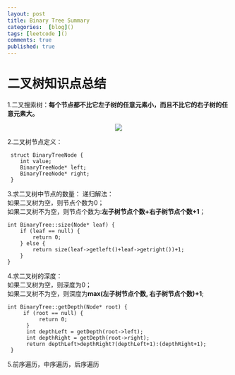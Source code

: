 ```yaml
---
layout: post
title: Binary Tree Summary
categories:  [blog]()
tags: [leetcode ]()
comments: true
published: true
---
```

# 二叉树知识点总结
1.二叉搜索树：**每个节点都不比它左子树的任意元素小，而且不比它的右子树的任意元素大。**<br/>
<center>
    <p><img src="http://ww2.sinaimg.cn/large/6add1635gw1f7qi9piv80j20dw09udg4.jpg" align="center"></p>
</center>

2.二叉树节点定义：<br/>

	 struct BinaryTreeNode {
	 	int value;
	 	BinaryTreeNode* left;
	 	BinaryTreeNode* right;
	 }
	 
3.求二叉树中节点的数量：
递归解法：<br/>
如果二叉树为空，则节点个数为0；<br/>
如果二叉树不为空，则节点个数为:**左子树节点个数+右子树节点个数+1**；

    int BinaryTree::size(Node* leaf) {
    	if (leaf == null) {
    		return 0;
    	} else {
    		return size(leaf->getleft()+leaf->getright())+1;
    	}
    }
    
4.求二叉树的深度：<br/>
如果二叉树为空，则深度为0；<br/>
如果二叉树不为空，则深度为**max(左子树节点个数, 右子树节点个数)+1**;

    int BinaryTree::getDepth(Node* root) {
	     if (root == null) {
     	      return 0;  
     	  }
     	  int depthLeft = getDepth(root->left);
     	  int depthRight = getDepth(root->right);
     	  return depthLeft>depthRight?(depthLeft+1):(depthRight+1);
	 }
	 
5.前序遍历，中序遍历，后序遍历

